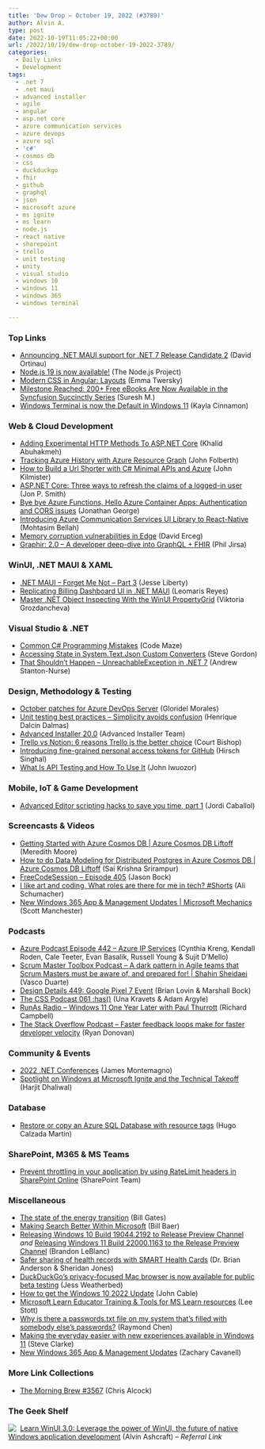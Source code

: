 ```yaml
---
title: 'Dew Drop – October 19, 2022 (#3789)'
author: Alvin A.
type: post
date: 2022-10-19T11:05:22+00:00
url: /2022/10/19/dew-drop-october-19-2022-3789/
categories:
  - Daily Links
  - Development
tags:
  - .net 7
  - .net maui
  - advanced installer
  - agile
  - angular
  - asp.net core
  - azure communication services
  - azure devops
  - azure sql
  - 'c#'
  - cosmos db
  - css
  - duckduckgo
  - fhir
  - github
  - graphql
  - json
  - microsoft azure
  - ms ignite
  - ms learn
  - node.js
  - react native
  - sharepoint
  - trello
  - unit testing
  - unity
  - visual studio
  - windows 10
  - windows 11
  - windows 365
  - windows terminal

---
```

### <a name="top"></a>Top Links

  * <a href="https://devblogs.microsoft.com/dotnet/dotnet-maui-rc2/" target="_blank" rel="noopener">Announcing .NET MAUI support for .NET 7 Release Candidate 2</a> (David Ortinau)
  * <a href="https://nodejs.org/en/blog/announcements/v19-release-announce" target="_blank" rel="noopener">Node.js 19 is now available!</a> (The Node.js Project)
  * <a href="https://blog.angular.io/modern-css-in-angular-layouts-4a259dca9127?source=rss----447683c3d9a3---4" target="_blank" rel="noopener">Modern CSS in Angular: Layouts</a> (Emma Twersky)
  * <a href="https://www.syncfusion.com/blogs/post/milestone-reached-200-free-ebooks-are-now-available-in-the-succinctly-series.aspx?utm_source=alvinashcraft&utm_medium=email&utm_campaign=alvinashcraft_blog_edmoct22" target="_blank" rel="noopener">Milestone Reached: 200+ Free eBooks Are Now Available in the Syncfusion Succinctly Series</a> (Suresh M.)
  * <a href="https://devblogs.microsoft.com/commandline/windows-terminal-is-now-the-default-in-windows-11/" target="_blank" rel="noopener">Windows Terminal is now the Default in Windows 11</a> (Kayla Cinnamon)

### <a name="web"></a>Web & Cloud Development

  * <a href="https://khalidabuhakmeh.com/adding-experimental-http-methods-to-aspnet-core" target="_blank" rel="noopener">Adding Experimental HTTP Methods To ASP.NET Core</a> (Khalid Abuhakmeh)
  * <a href="https://devblogs.microsoft.com/premier-developer/tracking-azure-history-with-azure-resource-graph/" target="_blank" rel="noopener">Tracking Azure History with Azure Resource Graph</a> (John Folberth)
  * <a href="https://www.blueboxes.co.uk/how-to-build-a-url-shorter-with-c-minimal-apis-and-azure" target="_blank" rel="noopener">How to Build a Url Shorter with C# Minimal APIs and Azure</a> (John Kilmister)
  * <a href="https://www.thereformedprogrammer.net/asp-net-core-three-ways-to-refresh-the-claims-of-a-logged-in-user/" target="_blank" rel="noopener">ASP.NET Core: Three ways to refresh the claims of a logged-in user</a> (Jon P. Smith)
  * <a href="https://endjin.com/blog/2022/10/bye-bye-azure-functions-hello-azure-container-apps-part-4-authentication-and-cors-issues.html" target="_blank" rel="noopener">Bye bye Azure Functions, Hello Azure Container Apps: Authentication and CORS issues</a> (Jonathan George)
  * <a href="https://techcommunity.microsoft.com/t5/azure-communication-services/introducing-azure-communication-services-ui-library-to-react/ba-p/3655108" target="_blank" rel="noopener">Introducing Azure Communication Services UI Library to React-Native</a> (Mohtasim Bellah)
  * <a href="https://microsoftedge.github.io/edgevr/posts/memory-corruption-vulnerabilities-in-edge/" target="_blank" rel="noopener">Memory corruption vulnerabilities in Edge</a> (David Erceg)
  * <a href="https://techcommunity.microsoft.com/t5/healthcare-and-life-sciences/graphir-2-0-a-developer-deep-dive-into-graphql-fhir/ba-p/3655009" target="_blank" rel="noopener">Graphir: 2.0 &#8211; A developer deep-dive into GraphQL + FHIR</a> (Phil Jirsa)

### <a name="silverlight"></a>WinUI, .NET MAUI & XAML

  * <a href="https://jesseliberty.com/2022/10/18/net-maui-forget-me-not-part-3/" target="_blank" rel="noopener">.NET MAUI – Forget Me Not – Part 3</a> (Jesse Liberty)
  * <a href="https://askxammy.com/replicating-billing-dashboard-ui-in-net-maui/" target="_blank" rel="noopener">Replicating Billing Dashboard UI in .NET MAUI</a> (Leomaris Reyes)
  * <a href="https://www.telerik.com/blogs/master-dotnet-object-inspecting-winui-propertygrid" target="_blank" rel="noopener">Master .NET Object Inspecting With the WinUI PropertyGrid</a> (Viktoria Grozdancheva)

### <a name="dotnet"></a>Visual Studio & .NET

  * <a href="https://code-maze.com/csharp-programming-mistakes/" target="_blank" rel="noopener">Common C# Programming Mistakes</a> (Code Maze)
  * <a href="https://www.stevejgordon.co.uk/accessing-state-in-system-text-json-custom-converters" target="_blank" rel="noopener">Accessing State in System.Text.Json Custom Converters</a> (Steve Gordon)
  * <a href="https://ab.bot/blog/that-shouldnt-happen-unreachableexception-in-net-7?s=09" target="_blank" rel="noopener">That Shouldn&#8217;t Happen &#8211; UnreachableException in .NET 7</a> (Andrew Stanton-Nurse)

### <a name="design"></a>Design, Methodology & Testing

  * <a href="https://devblogs.microsoft.com/devops/october-patches-for-azure-devops-server-2/" target="_blank" rel="noopener">October patches for Azure DevOps Server</a> (Gloridel Morales)
  * <a href="https://intodot.net/unit-testing-best-practices-simplicity-avoids-confusion/" target="_blank" rel="noopener">Unit testing best practices – Simplicity avoids confusion</a> (Henrique Dalcin Dalmas)
  * <a href="https://www.advancedinstaller.com/release-20.0.html" target="_blank" rel="noopener">Advanced Installer 20.0</a> (Advanced Installer Team)
  * <a href="https://blog.trello.com/enterprise/trello-vs-notion" target="_blank" rel="noopener">Trello vs Notion: 6 reasons Trello is the better choice</a> (Court Bishop)
  * <a href="https://github.blog/2022-10-18-introducing-fine-grained-personal-access-tokens-for-github/" target="_blank" rel="noopener">Introducing fine-grained personal access tokens for GitHub</a> (Hirsch Singhal)
  * <a href="https://www.telerik.com/blogs/what-is-api-testing-how-use-it" target="_blank" rel="noopener">What Is API Testing and How To Use It</a> (John Iwuozor)

### <a name="mobile"></a>Mobile, IoT & Game Development

  * <a href="https://blog.unity.com/technology/advanced-editor-scripting-hacks-to-save-you-time-part-1" target="_blank" rel="noopener">Advanced Editor scripting hacks to save you time, part 1</a> (Jordi Caballol)

### <a name="videos"></a>Screencasts & Videos

  * <a href="http://www.youtube.com/watch?v=tAHLnL0o4sQ" target="_blank" rel="noopener">Getting Started with Azure Cosmos DB | Azure Cosmos DB Liftoff</a> (Meredith Moore)
  * <a href="http://www.youtube.com/watch?v=3Q08iS2YEmU" target="_blank" rel="noopener">How to do Data Modeling for Distributed Postgres in Azure Cosmos DB | Azure Cosmos DB Liftoff</a> (Sai Krishna Srirampur)
  * <a href="http://www.youtube.com/watch?v=BuUfGviTajc" target="_blank" rel="noopener">FreeCodeSession &#8211; Episode 405</a> (Jason Bock)
  * <a href="http://www.youtube.com/watch?v=TH-72hKAko8" target="_blank" rel="noopener">I like art and coding. What roles are there for me in tech? #Shorts</a> (Ali Schumacher)
  * <a href="http://www.youtube.com/watch?v=QEHRhUCta_4" target="_blank" rel="noopener">New Windows 365 App & Management Updates | Microsoft Mechanics</a> (Scott Manchester)

### <a name="podcasts"></a>Podcasts

  * <a href="http://azpodcast.azurewebsites.net/post/Episode-442-Azure-IP-Services" target="_blank" rel="noopener">Azure Podcast Episode 442 &#8211; Azure IP Services</a> (Cynthia Kreng, Kendall Roden, Cale Teeter, Evan Basalik, Russell Young & Sujit D&#8217;Mello)
  * <a href="https://scrummastertoolbox.libsyn.com/a-dark-pattern-in-agile-teams-that-scrum-masters-must-be-aware-of-and-prepared-for-shahin-sheidaei" target="_blank" rel="noopener">Scrum Master Toolbox Podcast &#8211; A dark pattern in Agile teams that Scrum Masters must be aware of, and prepared for! | Shahin Sheidaei</a> (Vasco Duarte)
  * <a href="https://designdetails.fm/episodes/FTA02ZF2" target="_blank" rel="noopener">Design Details 449: Google Pixel 7 Event</a> (Brian Lovin & Marshall Bock)
  * <a href="http://thecsspodcast.libsyn.com/061-has" target="_blank" rel="noopener">The CSS Podcast 061 :has()</a> (Una Kravets & Adam Argyle)
  * <a href="https://runasradio.com/Shows/Show/850" target="_blank" rel="noopener">RunAs Radio &#8211; Windows 11 One Year Later with Paul Thurrott</a> (Richard Campbell)
  * <a href="https://stackoverflow.blog/2022/10/19/faster-feedback-loops-make-for-faster-developer-velocity/" target="_blank" rel="noopener">The Stack Overflow Podcast &#8211; Faster feedback loops make for faster developer velocity</a> (Ryan Donovan)

### <a name="events"></a>Community & Events

  * <a href="https://github.com/jamesmontemagno/dotnet-conferences/blob/main/2022/README.md" target="_blank" rel="noopener">2022 .NET Conferences</a> (James Montemagno)
  * <a href="https://blogs.windows.com/windowsexperience/2022/10/18/spotlight-on-windows-at-microsoft-ignite-and-the-technical-takeoff/" target="_blank" rel="noopener">Spotlight on Windows at Microsoft Ignite and the Technical Takeoff</a> (Harjit Dhaliwal)

### <a name="sql"></a>Database

  * <a href="https://techcommunity.microsoft.com/t5/azure-database-support-blog/restore-or-copy-an-azure-sql-database-with-resource-tags/ba-p/3655195" target="_blank" rel="noopener">Restore or copy an Azure SQL Database with resource tags</a> (Hugo Calzada Martin)

### <a name="sp"></a>SharePoint, M365 & MS Teams

  * <a href="https://devblogs.microsoft.com/microsoft365dev/prevent-throttling-in-your-application-by-using-ratelimit-headers-in-sharepoint-online/" target="_blank" rel="noopener">Prevent throttling in your application by using RateLimit headers in SharePoint Online</a> (SharePoint Team)

### <a name="misc"></a>Miscellaneous

  * <a href="https://www.gatesnotes.com/Energy/2022-State-of-the-Energy-Transition" target="_blank" rel="noopener">The state of the energy transition</a> (Bill Gates)
  * <a href="https://techcommunity.microsoft.com/t5/microsoft-search-blog/making-search-better-within-microsoft/ba-p/3655957" target="_blank" rel="noopener">Making Search Better Within Microsoft</a> (Bill Baer)
  * <a href="https://blogs.windows.com/windows-insider/2022/10/18/releasing-windows-10-build-19044-2192-to-release-preview-channel/" target="_blank" rel="noopener">Releasing Windows 10 Build 19044.2192 to Release Preview Channel</a> _and_ <a href="https://blogs.windows.com/windows-insider/2022/10/18/releasing-windows-11-build-22000-1163-to-the-release-preview-channel/" target="_blank" rel="noopener">Releasing Windows 11 Build 22000.1163 to the Release Preview Channel</a> (Brandon LeBlanc)
  * <a href="https://cloudblogs.microsoft.com/industry-blog/microsoft-in-business/business-transformation/2022/10/18/safer-sharing-of-health-records-with-smart-health-cards/" target="_blank" rel="noopener">Safer sharing of health records with SMART Health Cards</a> (Dr. Brian Anderson & Sheridan Jones)
  * <a href="https://www.theverge.com/2022/10/18/23410430/duckduckgo-browser-for-mac-beta-available-privacy-app" target="_blank" rel="noopener">DuckDuckGo’s privacy-focused Mac browser is now available for public beta testing</a> (Jess Weatherbed)
  * <a href="https://blogs.windows.com/windowsexperience/2022/10/18/how-to-get-the-windows-10-2022-update/" target="_blank" rel="noopener">How to get the Windows 10 2022 Update</a> (John Cable)
  * <a href="https://techcommunity.microsoft.com/t5/educator-developer-blog/microsoft-learn-educator-training-amp-tools-for-ms-learn/ba-p/3656051" target="_blank" rel="noopener">Microsoft Learn Educator Training & Tools for MS Learn resources</a> (Lee Stott)
  * <a href="https://devblogs.microsoft.com/oldnewthing/20221018-00/?p=107298" target="_blank" rel="noopener">Why is there a passwords.txt file on my system that’s filled with somebody else’s passwords?</a> (Raymond Chen)
  * <a href="https://blogs.windows.com/windowsexperience/2022/10/18/making-the-everyday-easier-with-new-experiences-available-in-windows-11/" target="_blank" rel="noopener">Making the everyday easier with new experiences available in Windows 11</a> (Steve Clarke)
  * <a href="https://techcommunity.microsoft.com/t5/microsoft-mechanics-blog/new-windows-365-app-amp-management-updates/ba-p/3655348" target="_blank" rel="noopener">New Windows 365 App & Management Updates</a> (Zachary Cavanell)

### <a name="links"></a>More Link Collections

  * <a href="https://blog.cwa.me.uk/2022/10/19/the-morning-brew-3567/" target="_blank" rel="noopener">The Morning Brew #3567</a> (Chris Alcock)

### <a name="shelf"></a>The Geek Shelf

<a href="https://www.amazon.com/dp/1800208669/?tag=amavin-20" target="_blank" rel="noopener"><img decoding="async" align="left" style="margin: 0px 4px 0px 0px; border: 0px currentcolor; border-image: none; float: left; display: inline; background-image: none;" src="https://m.media-amazon.com/images/I/41Z9lMC71WL._SS135_.jpg" border="0" /></a>&nbsp;<a href="https://www.amazon.com/dp/1800208669/?tag=amavin-20" target="_blank" rel="noopener">Learn WinUI 3.0: Leverage the power of WinUI, the future of native Windows application development</a> (Alvin Ashcraft) _&#8211; Referral Link_